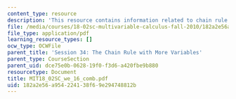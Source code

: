 ```yaml
---
content_type: resource
description: 'This resource contains information related to chain rule with more variables. '
file: /media/courses/18-02sc-multivariable-calculus-fall-2010/182a2e56a954224138f69e294748812b_MIT18_02SC_we_16_comb.pdf
file_type: application/pdf
learning_resource_types: []
ocw_type: OCWFile
parent_title: 'Session 34: The Chain Rule with More Variables'
parent_type: CourseSection
parent_uid: dce75e0b-0628-19f0-f3d6-a420fbe9b880
resourcetype: Document
title: MIT18_02SC_we_16_comb.pdf
uid: 182a2e56-a954-2241-38f6-9e294748812b
---
```

